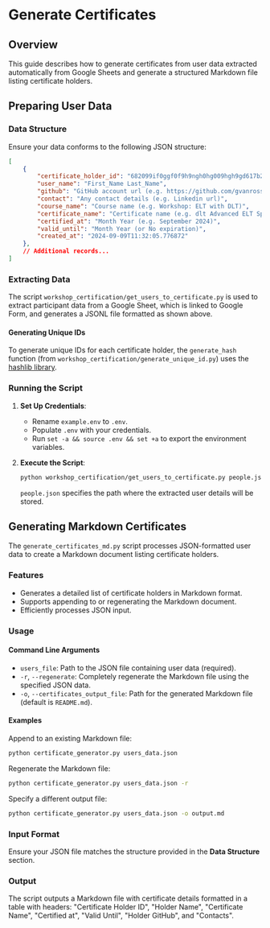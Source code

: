 # Generate Certificates

## Overview
This guide describes how to generate certificates from user data extracted automatically from Google Sheets and generate a structured Markdown file listing certificate holders.

## Preparing User Data

### Data Structure
Ensure your data conforms to the following JSON structure:
```json
[
    {
        "certificate_holder_id": "682099if0ggf0f9h9ngh0hg009hgh9gd617b2",
        "user_name": "First_Name Last_Name",
        "github": "GitHub account url (e.g. https://github.com/gvanrossum)",
        "contact": "Any contact details (e.g. Linkedin url)",
        "course_name": "Course name (e.g. Workshop: ELT with DLT)",
        "certificate_name": "Certificate name (e.g. dlt Advanced ELT Specialist)",
        "certified_at": "Month Year (e.g. September 2024)",
        "valid_until": "Month Year (or No expiration)",
        "created_at": "2024-09-09T11:32:05.776872"
    },
    // Additional records...
]
```

### Extracting Data
The script `workshop_certification/get_users_to_certificate.py` is used to extract participant data from a Google Sheet, which is linked to Google Form, and generates a JSONL file formatted as shown above.

#### Generating Unique IDs
To generate unique IDs for each certificate holder, the `generate_hash` function (from `workshop_certification/generate_unique_id.py`) uses the [hashlib library](https://docs.python.org/3/library/hashlib.html).

### Running the Script
1. **Set Up Credentials**:
   - Rename `example.env` to `.env`.
   - Populate `.env` with your credentials.
   - Run `set -a && source .env && set +a` to export the environment variables.

2. **Execute the Script**:
   ```bash
   python workshop_certification/get_users_to_certificate.py people.json
   ```
   `people.json` specifies the path where the extracted user details will be stored.

## Generating Markdown Certificates

The `generate_certificates_md.py` script processes JSON-formatted user data to create a Markdown document listing certificate holders.

### Features
- Generates a detailed list of certificate holders in Markdown format.
- Supports appending to or regenerating the Markdown document.
- Efficiently processes JSON input.

### Usage

#### Command Line Arguments
- `users_file`: Path to the JSON file containing user data (required).
- `-r`, `--regenerate`: Completely regenerate the Markdown file using the specified JSON data.
- `-o`, `--certificates_output_file`: Path for the generated Markdown file (default is `README.md`).

#### Examples
Append to an existing Markdown file:
```bash
python certificate_generator.py users_data.json
```

Regenerate the Markdown file:
```bash
python certificate_generator.py users_data.json -r
```

Specify a different output file:
```bash
python certificate_generator.py users_data.json -o output.md
```

### Input Format
Ensure your JSON file matches the structure provided in the **Data Structure** section.

### Output
The script outputs a Markdown file with certificate details formatted in a table with headers: "Certificate Holder ID", "Holder Name", "Certificate Name", "Certified at", "Valid Until", "Holder GitHub", and "Contacts".

